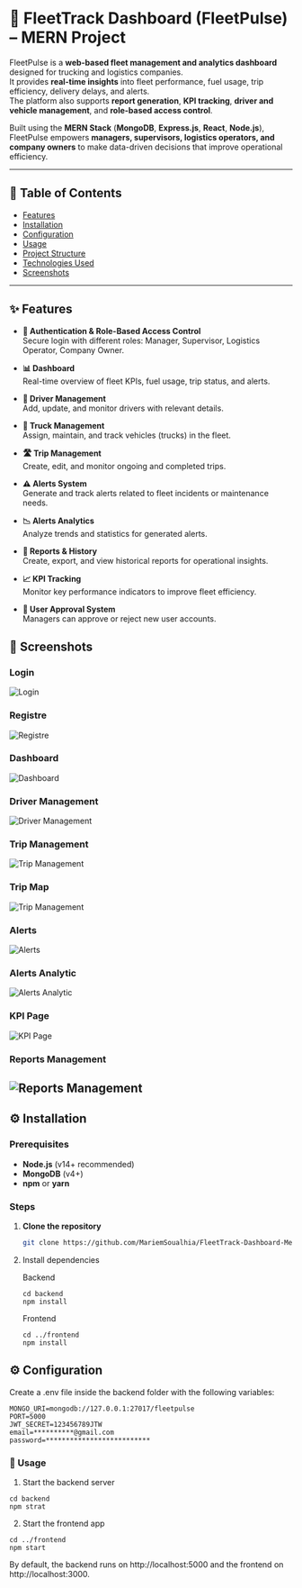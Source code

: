 # 🚚 FleetTrack Dashboard (FleetPulse) – MERN Project

FleetPulse is a **web-based fleet management and analytics dashboard** designed for trucking and logistics companies.  
It provides **real-time insights** into fleet performance, fuel usage, trip efficiency, delivery delays, and alerts.  
The platform also supports **report generation**, **KPI tracking**, **driver and vehicle management**, and **role-based access control**.

Built using the **MERN Stack** (**MongoDB**, **Express.js**, **React**, **Node.js**), FleetPulse empowers **managers, supervisors, logistics operators, and company owners** to make data-driven decisions that improve operational efficiency.

---

## 📑 Table of Contents

- [Features](#features)
- [Installation](#installation)
- [Configuration](#configuration)
- [Usage](#usage)
- [Project Structure](#project-structure)
- [Technologies Used](#technologies-used)
- [Screenshots](#screenshots)

---

## ✨ Features

- **🔐 Authentication & Role-Based Access Control**  
  Secure login with different roles: Manager, Supervisor, Logistics Operator, Company Owner.

- **📊 Dashboard**  
  Real-time overview of fleet KPIs, fuel usage, trip status, and alerts.

- **👥 Driver Management**  
  Add, update, and monitor drivers with relevant details.

- **🚛 Truck Management**  
  Assign, maintain, and track vehicles (trucks) in the fleet.

- **🛣 Trip Management**  
  Create, edit, and monitor ongoing and completed trips.

- **⚠ Alerts System**  
  Generate and track alerts related to fleet incidents or maintenance needs.

- **📉 Alerts Analytics**  
  Analyze trends and statistics for generated alerts.

- **📑 Reports & History**  
  Create, export, and view historical reports for operational insights.

- **📈 KPI Tracking**  
  Monitor key performance indicators to improve fleet efficiency.

- **📝 User Approval System**  
  Managers can approve or reject new user accounts.

## 📸 Screenshots

### Login

![Login](./public/login.png)

### Registre

![Registre](./public/registre.png)

### Dashboard

![Dashboard](./public/dashboard.png)

### Driver Management

![Driver Management](./public/drivers.png)

### Trip Management

![Trip Management](./public/trips.png)

### Trip Map

![Trip Management](./public/tripmap.png)

### Alerts

![Alerts](./public/alerts.png)

### Alerts Analytic

![Alerts Analytic](./public/alertsanalytics.png)

### KPI Page

![KPI Page](./public/kpipage.png)

### Reports Management

## ![Reports Management](./public/repportmanager.png)

## ⚙ Installation

### Prerequisites

- **Node.js** (v14+ recommended)
- **MongoDB** (v4+)
- **npm** or **yarn**

### Steps

1. **Clone the repository**
   ```bash
   git clone https://github.com/MariemSoualhia/FleetTrack-Dashboard-MernProject.git
   ```
2. Install dependencies

   Backend

   ```
   cd backend
   npm install
   ```

   Frontend

   ```
   cd ../frontend
   npm install
   ```

## ⚙ Configuration

Create a .env file inside the backend folder with the following variables:

```
MONGO_URI=mongodb://127.0.0.1:27017/fleetpulse
PORT=5000
JWT_SECRET=123456789JTW
email=**********@gmail.com
password=**************************
```

### 🚀 Usage

1. Start the backend server

```
cd backend
npm strat
```

2. Start the frontend app

```
cd ../frontend
npm start

```

By default, the backend runs on http://localhost:5000 and the frontend on http://localhost:3000.
